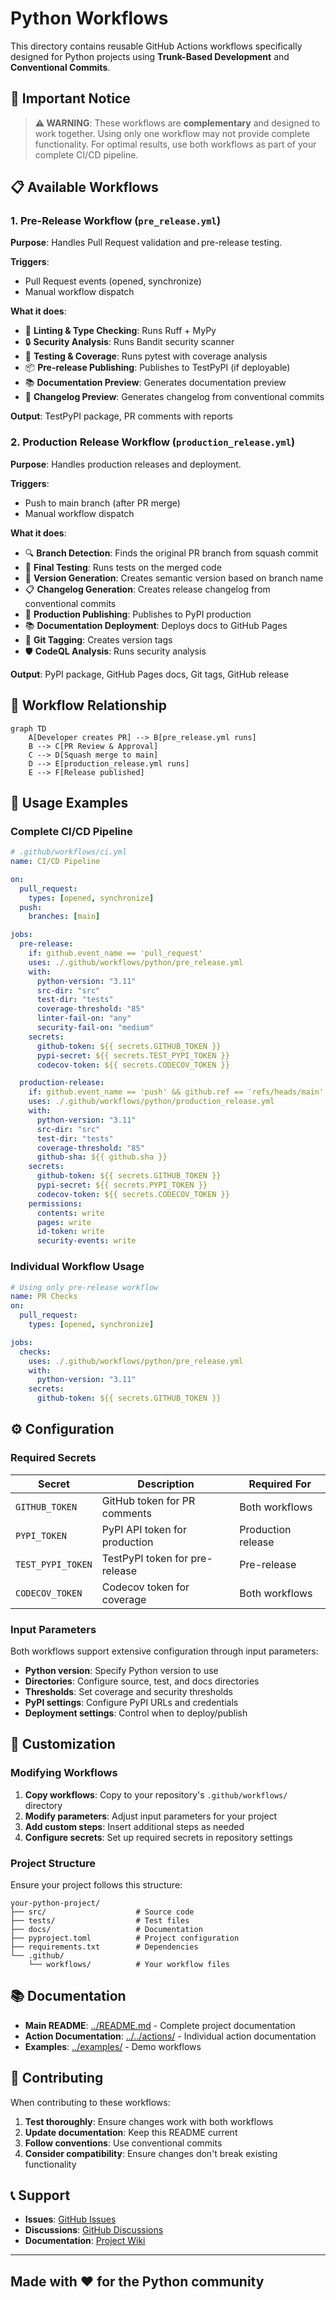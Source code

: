 # Python Workflows

This directory contains reusable GitHub Actions workflows specifically designed for Python projects using **Trunk-Based Development** and **Conventional Commits**.

## 🚨 Important Notice

> **⚠️ WARNING**: These workflows are **complementary** and designed to work together. Using only one workflow may not provide complete functionality. For optimal results, use both workflows as part of your complete CI/CD pipeline.

## 📋 Available Workflows

### 1. Pre-Release Workflow (`pre_release.yml`)

**Purpose**: Handles Pull Request validation and pre-release testing.

**Triggers**:

- Pull Request events (opened, synchronize)
- Manual workflow dispatch

**What it does**:

- 🧹 **Linting & Type Checking**: Runs Ruff + MyPy
- 🔒 **Security Analysis**: Runs Bandit security scanner
- 🧪 **Testing & Coverage**: Runs pytest with coverage analysis
- 📦 **Pre-release Publishing**: Publishes to TestPyPI (if deployable)
- 📚 **Documentation Preview**: Generates documentation preview
- 📝 **Changelog Preview**: Generates changelog from conventional commits

**Output**: TestPyPI package, PR comments with reports

### 2. Production Release Workflow (`production_release.yml`)

**Purpose**: Handles production releases and deployment.

**Triggers**:

- Push to main branch (after PR merge)
- Manual workflow dispatch

**What it does**:

- 🔍 **Branch Detection**: Finds the original PR branch from squash commit
- 🧪 **Final Testing**: Runs tests on the merged code
- 📝 **Version Generation**: Creates semantic version based on branch name
- 📋 **Changelog Generation**: Creates release changelog from conventional commits
- 🚀 **Production Publishing**: Publishes to PyPI production
- 📚 **Documentation Deployment**: Deploys docs to GitHub Pages
- 🔖 **Git Tagging**: Creates version tags
- 🛡️ **CodeQL Analysis**: Runs security analysis

**Output**: PyPI package, GitHub Pages docs, Git tags, GitHub release

## 🔄 Workflow Relationship

```mermaid
graph TD
    A[Developer creates PR] --> B[pre_release.yml runs]
    B --> C[PR Review & Approval]
    C --> D[Squash merge to main]
    D --> E[production_release.yml runs]
    E --> F[Release published]
```

## 🚀 Usage Examples

### Complete CI/CD Pipeline

```yaml
# .github/workflows/ci.yml
name: CI/CD Pipeline

on:
  pull_request:
    types: [opened, synchronize]
  push:
    branches: [main]

jobs:
  pre-release:
    if: github.event_name == 'pull_request'
    uses: ./.github/workflows/python/pre_release.yml
    with:
      python-version: "3.11"
      src-dir: "src"
      test-dir: "tests"
      coverage-threshold: "85"
      linter-fail-on: "any"
      security-fail-on: "medium"
    secrets:
      github-token: ${{ secrets.GITHUB_TOKEN }}
      pypi-secret: ${{ secrets.TEST_PYPI_TOKEN }}
      codecov-token: ${{ secrets.CODECOV_TOKEN }}

  production-release:
    if: github.event_name == 'push' && github.ref == 'refs/heads/main'
    uses: ./.github/workflows/python/production_release.yml
    with:
      python-version: "3.11"
      src-dir: "src"
      test-dir: "tests"
      coverage-threshold: "85"
      github-sha: ${{ github.sha }}
    secrets:
      github-token: ${{ secrets.GITHUB_TOKEN }}
      pypi-secret: ${{ secrets.PYPI_TOKEN }}
      codecov-token: ${{ secrets.CODECOV_TOKEN }}
    permissions:
      contents: write
      pages: write
      id-token: write
      security-events: write
```

### Individual Workflow Usage

```yaml
# Using only pre-release workflow
name: PR Checks
on:
  pull_request:
    types: [opened, synchronize]

jobs:
  checks:
    uses: ./.github/workflows/python/pre_release.yml
    with:
      python-version: "3.11"
    secrets:
      github-token: ${{ secrets.GITHUB_TOKEN }}
```

## ⚙️ Configuration

### Required Secrets

| Secret | Description | Required For |
|--------|-------------|--------------|
| `GITHUB_TOKEN` | GitHub token for PR comments | Both workflows |
| `PYPI_TOKEN` | PyPI API token for production | Production release |
| `TEST_PYPI_TOKEN` | TestPyPI token for pre-release | Pre-release |
| `CODECOV_TOKEN` | Codecov token for coverage | Both workflows |

### Input Parameters

Both workflows support extensive configuration through input parameters:

- **Python version**: Specify Python version to use
- **Directories**: Configure source, test, and docs directories
- **Thresholds**: Set coverage and security thresholds
- **PyPI settings**: Configure PyPI URLs and credentials
- **Deployment settings**: Control when to deploy/publish

## 🔧 Customization

### Modifying Workflows

1. **Copy workflows**: Copy to your repository's `.github/workflows/` directory
2. **Modify parameters**: Adjust input parameters for your project
3. **Add custom steps**: Insert additional steps as needed
4. **Configure secrets**: Set up required secrets in repository settings

### Project Structure

Ensure your project follows this structure:

```text
your-python-project/
├── src/                    # Source code
├── tests/                  # Test files
├── docs/                   # Documentation
├── pyproject.toml          # Project configuration
├── requirements.txt        # Dependencies
└── .github/
    └── workflows/          # Your workflow files
```

## 📚 Documentation

- **Main README**: [../README.md](../README.md) - Complete project documentation
- **Action Documentation**: [../../actions/](../../actions/) - Individual action documentation
- **Examples**: [../examples/](../examples/) - Demo workflows

## 🤝 Contributing

When contributing to these workflows:

1. **Test thoroughly**: Ensure changes work with both workflows
2. **Update documentation**: Keep this README current
3. **Follow conventions**: Use conventional commits
4. **Consider compatibility**: Ensure changes don't break existing functionality

## 📞 Support

- **Issues**: [GitHub Issues](https://github.com/your-org/massive-devops/issues)
- **Discussions**: [GitHub Discussions](https://github.com/your-org/massive-devops/discussions)
- **Documentation**: [Project Wiki](https://github.com/your-org/massive-devops/wiki)

---

## Made with ❤️ for the Python community
